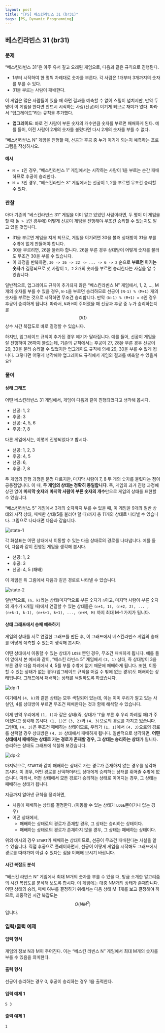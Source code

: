 ```yaml
---
layout: post
title: "[PS] 베스킨라빈스 31 (br31)"
tags: [PS, Dynamic Programming]
---
```

## 베스킨라빈스 31 (br31)

### 문제

“베스킨라빈스 31”은 아주 유서 깊고 오래된 게임으로, 다음과 같은 규칙으로 진행된다.

- 1부터 시작하여 한 명씩 차례대로 숫자를 부른다. 각 사람은 1개부터 3개까지의 숫자를 부를 수 있다.
- 31을 부르는 사람이 패배한다.

이 게임은 많은 사람들이 있을 때 하면 결과를 예측할 수 없어 스릴이 넘치지만, 만약 두 명이 이 게임을 한다면 반드시 시작하는 사람(선공)이 이기게 되므로 재미가 없다. 따라서 “업그레이드”라는 규칙을 추가했다.

- **업그레이드**: 바로 전 사람이 부른 숫자의 개수만큼 숫자를 부르면 패배하게 된다. 예를 들어, 이전 사람이 2개의 숫자를 불렀다면 다시 2개의 숫자를 부를 수 없다.

“베스킨라빈스 N” 게임을 진행할 때, 선공과 후공 중 누가 이기게 되는지 예측하는 프로그램을 작성하시오.

<!--more-->

#### 예시
- `N = 1`인 경우, “베스킨라빈스 1” 게임에서는 시작하는 사람이 1을 부르는 순간 패배하므로 후공이 승리한다.
- `N = 3`인 경우, “베스킨라빈스 3” 게임에서는 선공이 1, 2를 부르면 무조건 승리할 수 있다.

### 관찰
아마 기존의 “베스킨라빈스 31” 게임을 이미 알고 있었던 사람이라면, 두 명이 이 게임을 할 때 (`N > 1`인 경우에) 어떻게 선공이 게임을 진행해야 무조건 승리할 수 있는지도 알고 있을 것입니다. 

- 31을 부르면 게임을 지게 되므로, 게임을 이기려면 30을 불러 상대방이 31을 부를 수밖에 없게 만들어야 합니다. 
- 30을 부르려면, 26을 불러야 합니다. 26을 부른 경우 상대방이 어떻게 숫자를 불러도 무조건 30을 부를 수 있습니다.
- 이 과정을 반복하면, `30 -> 26 -> 22 -> ... -> 6 -> 2` 순으로 **부르면 이기는 숫자**가 결정되므로 첫 사람이 `1, 2` 2개의 숫자를 부르면 승리한다는 사실을 알 수 있습니다.

일반적으로, 업그레이드 규칙이 추가되지 않은 “베스킨라빈스 N” 게임에서, 1, 2, …, M개의 숫자를 부를 수 있을 경우, `N-1`을 부르면 승리하므로 선공이 `(N-1) % (M+1)` 개의 숫자를 부르는 것으로 시작하면 무조건 승리합니다. 만약 `(N-1) % (M+1) = 0`인 경우 후공이 승리하게 됩니다. 따라서, `N`과 `M`이 주어졌을 때 선공과 후공 중 누가 승리하는지를 $$O(1)$$ 상수 시간 복잡도로 바로 결정할 수 있습니다.

하지만, 업그레이드 규칙이 추가된 경우 얘기가 달라집니다. 예를 들어, 선공이 게임을 잘 진행하여 26까지 불렀는데, 기존의 규칙에서는 후공이 27, 28을 부른 경우 선공이 29, 30을 불러 승리할 수 있었지만 업그레이드 규칙에 의해 29, 30을 부를 수 없게 됩니다. 그렇다면 어떻게 생각해야 업그레이드 규칙에서 게임의 결과를 예측할 수 있을까요?

### 풀이
#### 상태 그래프
어떤 베스킨라빈스 31 게임에서, 게임이 다음과 같이 진행되었다고 생각해 봅시다.

- 선공: 1, 2
- 후공: 3
- 선공: 4, 5, 6
- 후공: 7, 8

다른 게임에서는, 이렇게 진행되었다고 합시다.

- 선공: 1, 2, 3
- 후공: 4, 5
- 선공: 6,
- 후공: 7, 8

두 게임의 진행 과정은 분명 다르지만, 마지막 사람이 7, 8 두 개의 숫자를 불렀다는 점이 공통점입니다. 이 때, **두 게임의 상태는 정확히 동일합니다**. 즉, 게임의 과거 진행 과정에 상관 없이 **마지막 숫자**와 **마지막 사람이 부른 숫자의 개수**만으로 게임의 상태를 표현할 수 있습니다.

“베스킨라빈스 5” 게임에서 3개의 숫자까지 부를 수 있을 때, 이 게임을 9개의 일반 상태와 시작 상태, 패배한 상태(5를 불러야 할 때)까지 총 11개의 상태로 나타낼 수 있습니다. 그림으로 나타내면 다음과 같습니다.

![state-1]({{site.url}}/images/ps-br31-state-1.PNG)

각 화살표는 어떤 상태에서 이동할 수 있는 다음 상태로의 경로를 나타냅니다. 예를 들어, 다음과 같이 진행된 게임을 생각해 봅시다.

- 선공: 1, 2
- 후공: 3
- 선공: 4, 5 (패배)

이 게임은 위 그림에서 다음과 같은 경로로 나타낼 수 있습니다.

![state-2]({{site.url}}/images/ps-br31-state-2.PNG)

일반적으로, `(n, k)`라는 상태(마지막으로 부른 숫자가 `n`이고, 마지막 사람이 부른 숫자의 개수가 `k`개일 때)에서 연결할 수 있는 상태들은 `(n+1, 1), (n+2, 2), ... , (n+k-1, k-1), (n+k+1, k+1), ..., (n+M, M)` 까지 최대 M-1 가지가 됩니다.

#### 상태 그래프에서 승패 예측하기
게임의 상태를 서로 연결한 그래프를 만든 후, 이 그래프에서 베스킨라빈스 게임의 승패를 어떻게 예측할 수 있는지 생각해 봅시다.

어떤 상태에서 이동할 수 있는 상태가 `LOSE` 뿐인 경우, 무조건 패배하게 됩니다. 예를 들어 앞에서 본 예시와 같이, “베스킨 라빈스 5” 게임에서 `(3, 1)` 상태, 즉 상대방이 3을 부른 경우 다음 차례에서 4, 5를 부를 수밖에 없기 때문에 패배하게 됩니다. 또한, 이동할 수 있는 상태가 없는 경우(업그레이드 규칙을 어길 수 밖에 없는 경우)도 패배하는 상태입니다. 그래프에서 패배하는 상태를 색칠하도록 하겠습니다.

![dp-1]({{site.url}}/images/ps-br31-dp-1.PNG)

여기에서 `(4, k)`와 같은 상태는 모두 색칠되어 있는데, 이는 이미 우리가 알고 있는 사실인, 4를 상대방이 부르면 무조건 패배한다는 것과 함께 해석할 수 있습니다.

이제 만약 우리에게 `(1, 1)`과 같은 상태(즉, 상대가 ‘1’을 부른 후 우리 차례일 때)가 주어졌다고 생각해 봅시다. `(1, 1)`은 `(3, 2)`와 `(4, 3)`으로의 경로를 가지고 있습니다. 그런데, `(4, 3)`은 무조건 패배하는 상태이므로, 우리가 `(1, 1)`에서 `(4, 3)`으로의 경로를 선택할 경우 상대방은 `(4, 3)` 상태에서 패배하게 됩니다. 일반적으로 생각하면, **어떤 상태에서 패배하는 상태로 가는 경로가 존재할 경우, 그 상태는 승리하는 상태**가 됩니다. 승리하는 상태도 그래프에 색칠해 보겠습니다.

![dp-2]({{site.url}}/images/ps-br31-dp-2.PNG)

마지막으로, `START`와 같이 패배하는 상태로 가는 경로가 존재하지 않는 경우를 생각해 봅시다. 이 경우, 어떤 경로를 선택하더라도 상대에게 승리하는 상태를 쥐어줄 수밖에 없습니다. 따라서, 어떤 상태에서 모든 경로가 승리하는 상태로 이어지는 경우, 그 상태는 패배하는 상태가 됩니다. 

지금까지 알아낸 규칙을 정리하면,

- 처음에 패배하는 상태를 결정한다. (이동할 수 있는 상태가 `LOSE`뿐이거나 없는 경우)
- 어떤 상태에서,
    - 패배하는 상태로의 경로가 존재할 경우, 그 상태는 승리하는 상태이다.
    - 패배하는 상태로의 경로가 존재하지 않을 경우, 그 상태는 패배하는 상태이다.

위의 예시의 경우 `START`가 패배하는 상태이므로, 선공이 무조건 패배한다는 사실을 알 수 있습니다. 직접 후공으로 플레이하면서, 선공이 어떻게 게임을 시작해도 그래프에서 경로를 따라가며 이길 수 있다는 점을 이해해 보시기 바랍니다.

#### 시간 복잡도 분석
“베스킨 라빈스 N” 게임에서 최대 M개의 숫자를 부를 수 있을 때, 방금 소개한 알고리즘의 시간 복잡도를 분석해 보도록 합시다. 이 게임에는 대충 NM개의 상태가 존재합니다. 어떤 상태의 승리, 패배 여부를 결정하기 위해서는 다음 상태 M-1개를 보고 결정해야 하므로, 최종적인 시간 복잡도는 $$O(NM^2)$$입니다.

### 입력/출력 예제
#### 입력 형식
게임의 정보 N과 M이 주어진다. 이는 “베스킨 라빈스 N” 게임에서 최대 M개의 숫자를 부를 수 있음을 의미한다.
#### 츨력 형식
선공이 승리하는 경우 0, 후공이 승리하는 경우 1을 출력한다.
#### 입력 예제 1
```
5 3
```
#### 출력 예제 1
```
1
```